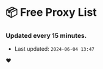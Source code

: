 # :package: Free Proxy List
### Updated every 15 minutes.

- Last updated: `2024-06-04 13:47`

:heart:
